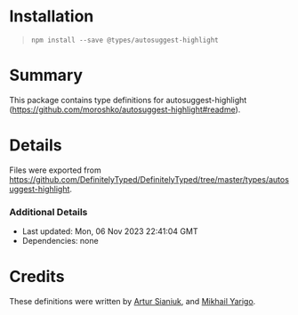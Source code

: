 # Installation
> `npm install --save @types/autosuggest-highlight`

# Summary
This package contains type definitions for autosuggest-highlight (https://github.com/moroshko/autosuggest-highlight#readme).

# Details
Files were exported from https://github.com/DefinitelyTyped/DefinitelyTyped/tree/master/types/autosuggest-highlight.

### Additional Details
 * Last updated: Mon, 06 Nov 2023 22:41:04 GMT
 * Dependencies: none

# Credits
These definitions were written by [Artur Sianiuk](https://github.com/senukartur), and [Mikhail Yarigo](https://github.com/yarigo).
